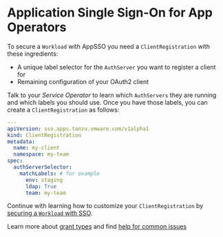 # Application Single Sign-On for App Operators

To secure a `Workload` with AppSSO you need a `ClientRegistration` with these ingredients:

* A unique label selector for the `AuthServer` you want to register a client for
* Remaining configuration of your OAuth2 client

Talk to your _Service Operator_ to learn which `AuthServers` they are running and which labels you should use.
Once you have those labels, you can create a `ClientRegistration` as follows:

```yaml
---
apiVersion: sso.apps.tanzu.vmware.com/v1alpha1
kind: ClientRegistration
metadata:
  name: my-client
  namespace: my-team
spec:
  authServerSelector:
    matchLabels: # for example
      env: staging
      ldap: True
      team: my-team
```

Continue with learning how to customize your `ClientRegistration`
by [securing a `Workload` with SSO](tutorials/securing-first-workload.md).

Learn more about [grant types](grant-types.md) and find [help for common issues](troubleshooting.md)
